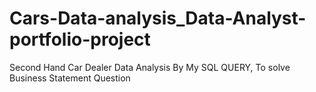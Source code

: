 # Cars-Data-analysis_Data-Analyst-portfolio-project
Second Hand Car Dealer Data Analysis By My SQL QUERY, To solve Business Statement Question
